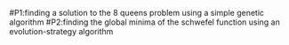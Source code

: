#P1:finding a solution to the 8 queens problem using a simple genetic algorithm
#P2:finding the global minima of the schwefel function using an evolution-strategy algorithm
